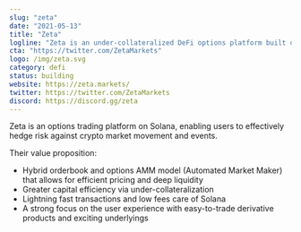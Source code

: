 ```yaml
---
slug: "zeta"
date: "2021-05-13"
title: "Zeta"
logline: "Zeta is an under-collateralized DeFi options platform built on Solana."
cta: "https://twitter.com/ZetaMarkets"
logo: /img/zeta.svg
category: defi
status: building
website: https://zeta.markets/
twitter: https://twitter.com/ZetaMarkets
discord: https://discord.gg/zeta
---
```


Zeta is an options trading platform on Solana, enabling users to effectively hedge risk against crypto market movement and events.

Their value proposition:

- Hybrid orderbook and options AMM model (Automated Market Maker) that allows for efficient pricing and deep liquidity
- Greater capital efficiency via under-collateralization
- Lightning fast transactions and low fees care of Solana
- A strong focus on the user experience with easy-to-trade derivative products and exciting underlyings
